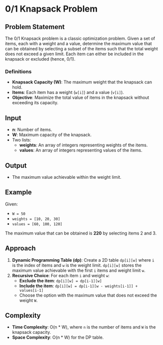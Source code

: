 # 0/1 Knapsack Problem

## Problem Statement
The 0/1 Knapsack problem is a classic optimization problem. Given a set of items, each with a weight and a value, determine the maximum value that can be obtained by selecting a subset of the items such that the total weight does not exceed a given limit. Each item can either be included in the knapsack or excluded (hence, 0/1).

### Definitions
- **Knapsack Capacity (W)**: The maximum weight that the knapsack can hold.
- **Items**: Each item has a weight (`w[i]`) and a value (`v[i]`).
- **Objective**: Maximize the total value of items in the knapsack without exceeding its capacity.

## Input
- **n**: Number of items.
- **W**: Maximum capacity of the knapsack.
- Two lists:
  - **weights**: An array of integers representing weights of the items.
  - **values**: An array of integers representing values of the items.

## Output
- The maximum value achievable within the weight limit.

## Example
Given:
- `W = 50`
- `weights = [10, 20, 30]`
- `values = [60, 100, 120]`

The maximum value that can be obtained is **220** by selecting items 2 and 3.

## Approach
1. **Dynamic Programming Table (dp)**: Create a 2D table `dp[i][w]` where `i` is the index of items and `w` is the weight limit. `dp[i][w]` stores the maximum value achievable with the first `i` items and weight limit `w`.
2. **Recursive Choice**: For each item `i` and weight `w`:
   - **Exclude the item**: `dp[i][w] = dp[i-1][w]`
   - **Include the item**: `dp[i][w] = dp[i-1][w - weights[i-1]] + values[i-1]`
   - Choose the option with the maximum value that does not exceed the weight `W`.

## Complexity
- **Time Complexity**: O(n * W), where `n` is the number of items and `W` is the knapsack capacity.
- **Space Complexity**: O(n * W) for the DP table.